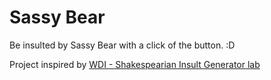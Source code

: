 # Sassy Bear

Be insulted by Sassy Bear with a click of the button. :D

Project inspired by [WDI - Shakespearian Insult Generator lab](https://github.com/SF-WDI-LABS/problem-set-js-basics)
